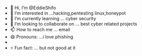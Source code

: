 - 👋 Hi, I’m @EddieShifo
- 👀 I’m interested in ...hacking,pentesting linux,honeypot 
- 🌱 I’m currently learning ... cyber security
- 💞️ I’m looking to collaborate on ... best cyber related projects
- 📫 How to reach me ... email 
- 😄 Pronouns: ...i love phishing
- 
- ⚡ Fun fact: ... but not good at it

<!---
EddieShifo/EddieShifo is a ✨ special ✨ repository because its `README.md` (this file) appears on your GitHub profile.
You can click the Preview link to take a look at your changes.
--->
